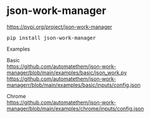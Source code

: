 # json-work-manager

https://pypi.org/project/json-work-manager
<pre>
pip install json-work-manager
</pre>

Examples  

Basic  
https://github.com/automatethem/json-work-manager/blob/main/examples/basic/json_work.py   
https://github.com/automatethem/json-work-managerr/blob/main/examples/basic/inputs/config.json

Chrome  
https://github.com/automatethem/json-work-manager/blob/main/examples/chrome/inputs/config.json
